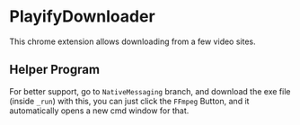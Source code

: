 # PlayifyDownloader

This chrome extension allows downloading from a few video sites.

## Helper Program

For better support, go to `NativeMessaging` branch, and download the exe file (inside `_run`)
with this, you can just click the `FFmpeg` Button, and it automatically opens a new cmd window
for that.
